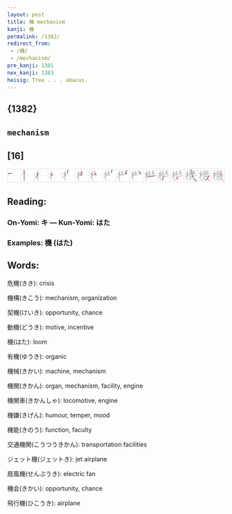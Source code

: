 ```yaml
---
layout: post
title: 機 mechanism
kanji: 機
permalink: /1382/
redirect_from:
 - /機/
 - /mechanism/
pre_kanji: 1381
nex_kanji: 1383
heisig: Tree . . . abacus.
---
```


## {1382}

## `mechanism`

## [16]

<div class="stroke"><img src="../images/E6A99F.png" /></div>

## Reading:

### On-Yomi: キ &mdash; Kun-Yomi: はた

### Examples: 機 (はた)

## Words:

危機(きき): crisis

機構(きこう): mechanism, organization

契機(けいき): opportunity, chance

動機(どうき): motive, incentive

機(はた): loom

有機(ゆうき): organic

機械(きかい): machine, mechanism

機関(きかん): organ, mechanism, facility, engine

機関車(きかんしゃ): locomotive, engine

機嫌(きげん): humour, temper, mood

機能(きのう): function, faculty

交通機関(こうつうきかん): transportation facilities

ジェット機(ジェットき): jet airplane

扇風機(せんぷうき): electric fan

機会(きかい): opportunity, chance

飛行機(ひこうき): airplane
